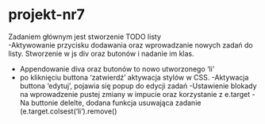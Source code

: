 # projekt-nr7

Zadaniem głównym jest stworzenie TODO listy  
-Aktywowanie przycisku dodawania oraz wprowadzanie nowych zadań do listy.
Stworzenie w js div oraz butonów i nadanie im klas.
- Appendowanie diva oraz butonów to nowo utworzonego ‘li’
- po kliknięciu buttona ‘zatwierdź’ aktywacja stylów w CSS.
-Aktywacja buttona ‘edytuj’, pojawia się popup do edycji zadań
-Ustawienie blokady na wprowadzenie pustej zmiany w impucie oraz korzystanie z e.target
-Na buttonie delelte, dodana funkcja usuwająca zadanie (e.target.colsest(‘li’).remove()